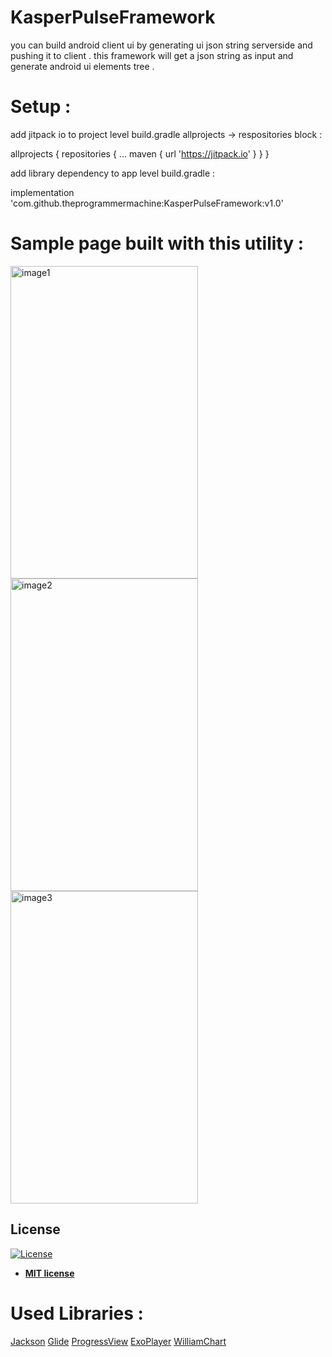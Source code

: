 # KasperPulseFramework
you can build android client ui by generating ui json string serverside and pushing it to client . this framework will get a json string as input and generate android ui elements tree . 

# Setup :

add jitpack io to project level build.gradle allprojects -> respositories block :

  allprojects 
  {
    repositories 
    {
      ...
      maven { url 'https://jitpack.io' }
    }
  }

add library dependency to app level build.gradle :

  implementation 'com.github.theprogrammermachine:KasperPulseFramework:v1.0'

# Sample page built with this utility :

<p float="left">
  <img src="https://github.com/theprogrammermachine/KasperPulseFramework/blob/master/images/image1.jpg" alt="image1" width="300" height="500">
  <img src="https://github.com/theprogrammermachine/KasperPulseFramework/blob/master/images/image2.jpg" alt="image2" width="300" height="500">
  <img src="https://github.com/theprogrammermachine/KasperPulseFramework/blob/master/images/image3.jpg" alt="image3" width="300" height="500">
</p>

## License

[![License](http://img.shields.io/:license-mit-blue.svg?style=flat-square)](http://badges.mit-license.org)

- **[MIT license](http://opensource.org/licenses/mit-license.php)**

# Used Libraries :

  [Jackson](https://github.com/FasterXML/jackson)
  [Glide](https://github.com/bumptech/glide)
  [ProgressView](https://github.com/Moosphan/Material-ProgressView)
  [ExoPlayer](https://github.com/google/ExoPlayer)
  [WilliamChart](https://github.com/diogobernardino/WilliamChart)
  
